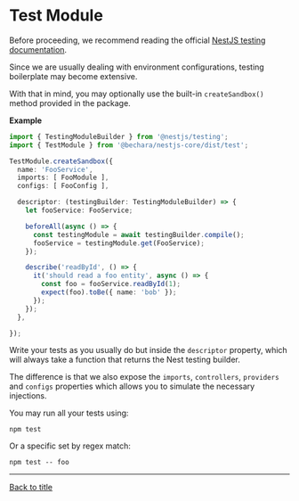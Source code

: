 # Test Module

Before proceeding, we recommend reading the official [NestJS testing documentation](https://docs.nestjs.com/fundamentals/testing#testing).

Since we are usually dealing with environment configurations, testing boilerplate may become extensive.

With that in mind, you may optionally use the built-in `createSandbox()` method provided in the package.

**Example**

```ts
import { TestingModuleBuilder } from '@nestjs/testing';
import { TestModule } from '@bechara/nestjs-core/dist/test';

TestModule.createSandbox({
  name: 'FooService',
  imports: [ FooModule ],
  configs: [ FooConfig ],

  descriptor: (testingBuilder: TestingModuleBuilder) => {
    let fooService: FooService;

    beforeAll(async () => {
      const testingModule = await testingBuilder.compile();
      fooService = testingModule.get(FooService);
    });

    describe('readById', () => {
      it('should read a foo entity', async () => {
        const foo = fooService.readById(1);
        expect(foo).toBe({ name: 'bob' });
      });
    });
  },

});
```

Write your tests as you usually do but inside the `descriptor` property, which will always take a function that returns the Nest testing builder.

The difference is that we also expose the `imports`, `controllers`, `providers` and `configs` properties which allows you to simulate the necessary injections.

You may run all your tests using:

```
npm test
```

Or a specific set by regex match:

```
npm test -- foo
```

---

[Back to title](../README.md)

